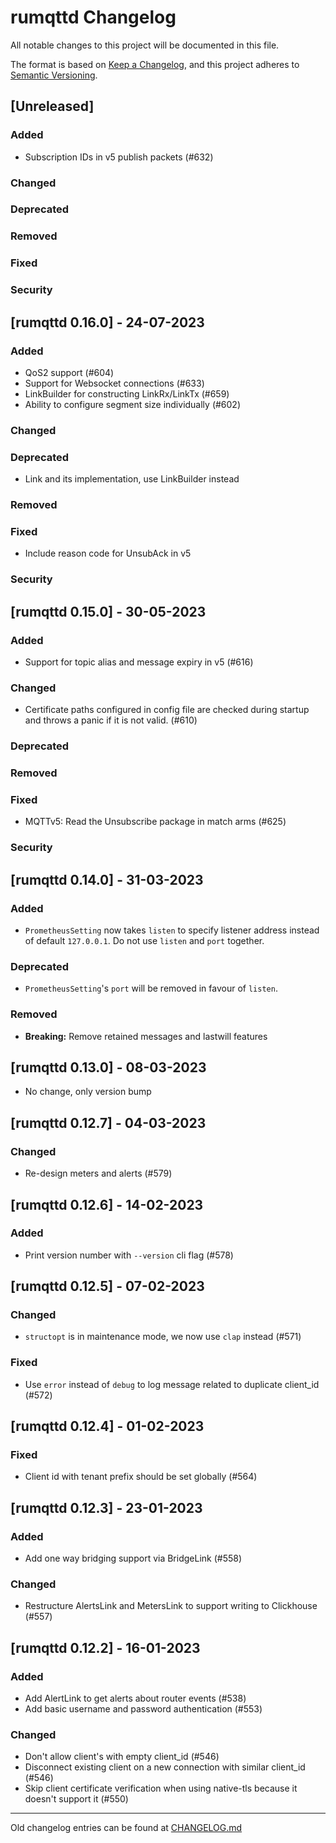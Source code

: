 # rumqttd Changelog

All notable changes to this project will be documented in this file.

The format is based on [Keep a Changelog](https://keepachangelog.com/en/1.0.0),
and this project adheres to [Semantic Versioning](https://semver.org/spec/v2.0.0.html).

## [Unreleased]

### Added

-   Subscription IDs in v5 publish packets (#632)

### Changed

### Deprecated

### Removed

### Fixed

### Security

## [rumqttd 0.16.0] - 24-07-2023

### Added

-   QoS2 support (#604)
-   Support for Websocket connections (#633)
-   LinkBuilder for constructing LinkRx/LinkTx (#659)
-   Ability to configure segment size individually (#602)

### Changed

### Deprecated

-   Link and its implementation, use LinkBuilder instead

### Removed

### Fixed

-   Include reason code for UnsubAck in v5

### Security

## [rumqttd 0.15.0] - 30-05-2023

### Added

-   Support for topic alias and message expiry in v5 (#616)

### Changed

-   Certificate paths configured in config file are checked during startup and throws a panic if it is not valid. (#610)

### Deprecated

### Removed

### Fixed

-   MQTTv5: Read the Unsubscribe package in match arms (#625)

### Security

## [rumqttd 0.14.0] - 31-03-2023

### Added

-   `PrometheusSetting` now takes `listen` to specify listener address instead of default `127.0.0.1`. Do not use `listen` and `port` together.

### Deprecated

-   `PrometheusSetting`'s `port` will be removed in favour of `listen`.

### Removed

-   **Breaking:** Remove retained messages and lastwill features

## [rumqttd 0.13.0] - 08-03-2023

-   No change, only version bump

## [rumqttd 0.12.7] - 04-03-2023

### Changed

-   Re-design meters and alerts (#579)

## [rumqttd 0.12.6] - 14-02-2023

### Added

-   Print version number with `--version` cli flag (#578)

## [rumqttd 0.12.5] - 07-02-2023

### Changed

-   `structopt` is in maintenance mode, we now use `clap` instead (#571)

### Fixed

-   Use `error` instead of `debug` to log message related to duplicate client_id (#572)

## [rumqttd 0.12.4] - 01-02-2023

### Fixed

-   Client id with tenant prefix should be set globally (#564)

## [rumqttd 0.12.3] - 23-01-2023

### Added

-   Add one way bridging support via BridgeLink (#558)

### Changed

-   Restructure AlertsLink and MetersLink to support writing to Clickhouse (#557)

## [rumqttd 0.12.2] - 16-01-2023

### Added

-   Add AlertLink to get alerts about router events (#538)
-   Add basic username and password authentication (#553)

### Changed

-   Don't allow client's with empty client_id (#546)
-   Disconnect existing client on a new connection with similar client_id (#546)
-   Skip client certificate verification when using native-tls because it doesn't support it (#550)

---

Old changelog entries can be found at [CHANGELOG.md](../CHANGELOG.md)
